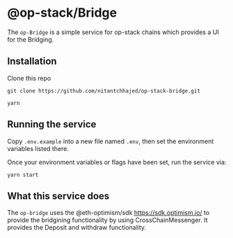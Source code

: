 # @op-stack/Bridge

The `op-Bridge` is a simple service for op-stack chains which provides a UI for the Bridging.

## Installation

Clone this repo

```
git clone https://github.com/nitantchhajed/op-stack-bridge.git

yarn 
```

## Running the service

Copy `.env.example` into a new file named `.env`, then set the environment variables listed there.



Once your environment variables or flags have been set, run the service via:

```
yarn start
```

## What this service does

The `op-bridge` uses the @eth-optimism/sdk https://sdk.optimism.io/ to provide the bridgining functionality by using CrossChainMessenger. It provides the Deposit and withdraw functionality.


